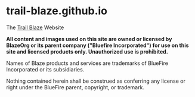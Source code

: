 # trail-blaze.github.io
The [Trail Blaze](https://trail-blaze.github.io) Website

**All content and images used on this site are owned or licensed by BlazeOrg or its parent company ("Bluefire Incorporated") for use on this site and licensed products only. Unauthorized use is prohibited.**

Names of Blaze products and services are trademarks of BlueFire Incorporated or its subsidiaries.

Nothing contained herein shall be construed as conferring any license or right under the BlueFire parent, copyright, or trademark.

<!--<a rel="license" href="http://creativecommons.org/licenses/by-sa/4.0/"><img alt="Creative Commons License" style="border-width:0" src="https://i.creativecommons.org/l/by-sa/4.0/88x31.png" /></a><br />All images displayed on this website are licensed under a <a rel="license" href="http://creativecommons.org/licenses/by-sa/4.0/">Creative Commons Attribution-ShareAlike 4.0 International License</a>.-->

<!-- 
88x31
80x15
--->
